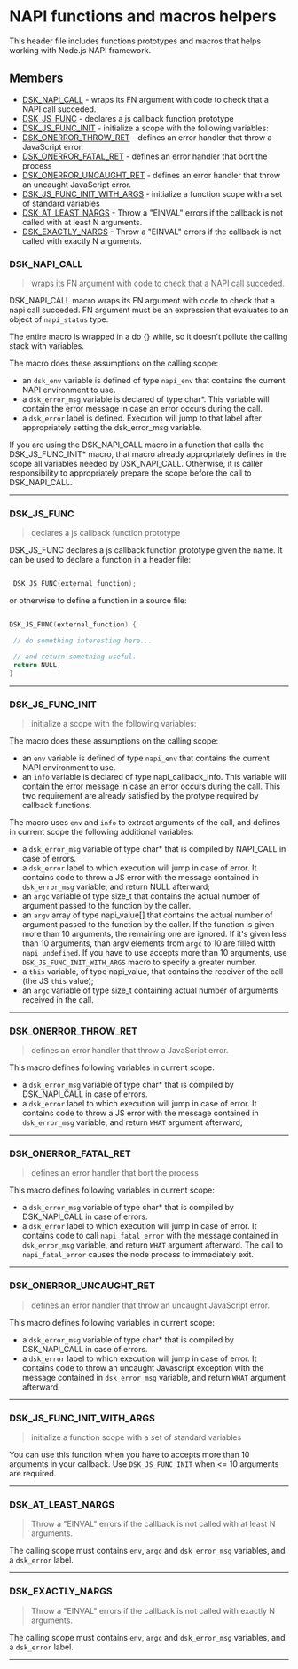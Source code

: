 # NAPI functions and macros helpers

This header file includes functions prototypes and macros that
helps working with Node.js NAPI framework.

## Members

* [DSK_NAPI_CALL](#DSK_NAPI_CALL) - wraps its FN argument with code to check that a NAPI call succeded.
* [DSK_JS_FUNC](#DSK_JS_FUNC) - declares a js callback function prototype
* [DSK_JS_FUNC_INIT](#DSK_JS_FUNC_INIT) - initialize a scope with the following variables:
* [DSK_ONERROR_THROW_RET](#DSK_ONERROR_THROW_RET) - defines an error handler that throw a JavaScript error.
* [DSK_ONERROR_FATAL_RET](#DSK_ONERROR_FATAL_RET) - defines an error handler that bort the process
* [DSK_ONERROR_UNCAUGHT_RET](#DSK_ONERROR_UNCAUGHT_RET) - defines an error handler that throw an uncaught JavaScript error.
* [DSK_JS_FUNC_INIT_WITH_ARGS](#DSK_JS_FUNC_INIT_WITH_ARGS) - initialize a function scope with a set of standard variables
* [DSK_AT_LEAST_NARGS](#DSK_AT_LEAST_NARGS) - Throw a "EINVAL" errors if the callback is not called with at least N arguments.
* [DSK_EXACTLY_NARGS](#DSK_EXACTLY_NARGS) - Throw a "EINVAL" errors if the callback is not called with exactly N arguments.

### DSK_NAPI_CALL

> wraps its FN argument with code to check that a NAPI call succeded.

DSK_NAPI_CALL macro wraps its FN argument
with code to check that a napi call succeded.
FN argument must be an expression that evaluates
to an object of `napi_status` type.

The entire macro is wrapped in a do {} while, so it
doesn't pollute the calling stack with variables.

The macro does these assumptions on the calling scope:

 * an `dsk_env` variable is defined of type `napi_env` that contains the current
   NAPI environment to use.
 * a `dsk_error_msg` variable is declared of type char*.
   This variable will contain the error message in case an error
   occurs during the call.  
 * a `dsk_error` label is defined. Execution will jump to that label
   after appropriately setting the dsk_error_msg variable.
 
If you are using the DSK_NAPI_CALL macro in a function that calls
the DSK_JS_FUNC_INIT* macro, that macro already appropriately defines
in the scope all variables needed by DSK_NAPI_CALL. Otherwise, it is 
caller responsibility to appropriately prepare the scope before 
the call to DSK_NAPI_CALL.

---

### DSK_JS_FUNC

> declares a js callback function prototype

DSK_JS_FUNC declares a js callback function prototype given the name.
It can be used to declare a function in a header file:

```c

 DSK_JS_FUNC(external_function);

```

or otherwise to define a function in a source file:

```c

DSK_JS_FUNC(external_function) {

 // do something interesting here...

 // and return something useful.
 return NULL;
}

```

---

### DSK_JS_FUNC_INIT

> initialize a scope with the following variables:

The macro does these assumptions on the calling scope:
 * an `env` variable is defined of type `napi_env` that contains the current
   NAPI environment to use.
 * an `info` variable is declared of type napi_callback_info.
   This variable will contain the error message in case an error
   occurs during the call. 
This two requirement are already satisfied by the protype required by callback 
functions.

The macro uses `env` and `info` to extract arguments of the call, and defines 
in current scope the following additional variables:
 
 * a `dsk_error_msg` variable of type char* that is compiled by NAPI_CALL in case of errors. 
 * a `dsk_error` label to which execution will jump in case of error. It contains code to
   throw a JS error with the message contained in `dsk_error_msg` variable, and return NULL afterward;  
 * an `argc` variable of type size_t that contains the actual number of argument 
   passed to the function by the caller.  
 * an `argv` array of type napi_value[] that contains the actual number of argument 
   passed to the function by the caller. If the function is given more than 10 arguments, the remaining
   one are ignored. If it's given less than 10 arguments, than argv elements from
   `argc` to 10 are filled witth `napi_undefined`. If you have to use accepts more than 10 
   arguments, use `DSK_JS_FUNC_INIT_WITH_ARGS` macro to specify a greater number.
 * a `this` variable, of type napi_value, that contains the receiver of the call (the JS `this` value);
 * an `argc` variable of type size_t containing actual number of arguments received in the call.

---

### DSK_ONERROR_THROW_RET

> defines an error handler that throw a JavaScript error.

This macro defines following variables in current scope:

 * a `dsk_error_msg` variable of type char* that is compiled by DSK_NAPI_CALL in 
   case of errors. 
 * a `dsk_error` label to which execution will jump in case of error. It contains
   code to throw a JS error with the message contained in `dsk_error_msg` variable, 
   and return `WHAT` argument afterward;

---

### DSK_ONERROR_FATAL_RET

> defines an error handler that bort the process

This macro defines following variables in current scope:

 * a `dsk_error_msg` variable of type char* that is compiled by DSK_NAPI_CALL in 
   case of errors. 
 * a `dsk_error` label to which execution will jump in case of error. It contains
   code to call `napi_fatal_error` with the message contained in `dsk_error_msg` variable, 
   and return `WHAT` argument afterward. The call to `napi_fatal_error` causes the node process
	  to immediately exit.

---

### DSK_ONERROR_UNCAUGHT_RET

> defines an error handler that throw an uncaught JavaScript error.

This macro defines following variables in current scope:

 * a `dsk_error_msg` variable of type char* that is compiled by DSK_NAPI_CALL in 
   case of errors. 
 * a `dsk_error` label to which execution will jump in case of error. It contains
   code to throw an uncaught Javascript exception with the message contained in `dsk_error_msg` 
   variable, and return `WHAT` argument afterward.

---

### DSK_JS_FUNC_INIT_WITH_ARGS

> initialize a function scope with a set of standard variables

You can use this function when you have to accepts more than 10 arguments in your 
callback. Use `DSK_JS_FUNC_INIT` when <= 10 arguments are required.

---

### DSK_AT_LEAST_NARGS

> Throw a "EINVAL" errors if the callback is not called with at least N arguments.

The calling scope must contains `env`, `argc` and `dsk_error_msg` variables, and a `dsk_error` label.

---

### DSK_EXACTLY_NARGS

> Throw a "EINVAL" errors if the callback is not called with exactly N arguments.

The calling scope must contains `env`, `argc` and `dsk_error_msg` variables, and a `dsk_error` label.

---


